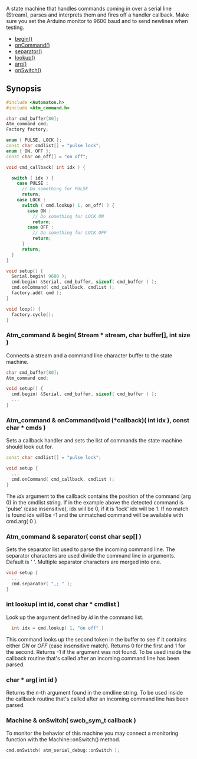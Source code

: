 A state machine that handles commands coming in over a serial line (Stream), parses and interprets them and fires off a handler callback. Make sure you set the Arduino monitor to 9600 baud and to send newlines when testing.

* [begin()](#atm_command--begin-stream--stream-char-buffer-int-size-)
* [onCommand()](#atm_command--oncommandvoid-callback-int-idx--const-char--cmds--)
* [separator()](#atm_command--separator-const-char-sep-)
* [lookup()](#int-lookup-int-id-const-char--cmdlist-)
* [arg()](#char--arg-int-id-)
* [onSwitch()](#machine--onswitch-swcb_sym_t-callback-)

## Synopsis ##

```c++
#include <Automaton.h>
#include <Atm_command.h>

char cmd_buffer[80];
Atm_command cmd;
Factory factory;

enum { PULSE, LOCK };
const char cmdlist[] = "pulse lock";
enum { ON, OFF };
const char on_off[] = "on off";

void cmd_callback( int idx ) {

  switch ( idx ) {
    case PULSE :
      // Do something for PULSE
      return;
    case LOCK :
      switch ( cmd.lookup( 1, on_off) ) {
        case ON : 
          // Do something for LOCK ON
          return;
        case OFF : 
          // Do something for LOCK OFF
          return;
      }
      return;
  }
}

void setup() {
  Serial.begin( 9600 );
  cmd.begin( &Serial, cmd_buffer, sizeof( cmd_buffer ) );
  cmd.onCommand( cmd_callback, cmdlist );
  factory.add( cmd );
}

void loop() {
  factory.cycle();
}
```

### Atm_command & begin( Stream * stream, char buffer[], int size ) ###

Connects a stream and a command line character buffer to the state machine.

```c++
char cmd_buffer[80];
Atm_command cmd;

void setup() {
  cmd.begin( &Serial, cmd_buffer, sizeof( cmd_buffer ) );
  ...
}
```

### Atm_command & onCommand(void (*callback)( int idx ), const char * cmds  ) ###

Sets a callback handler and sets the list of commands the state machine should look out for.

```c++
const char cmdlist[] = "pulse lock";

void setup {
  ...
  cmd.onCommand( cmd_callback, cmdlist );
}
```

The *idx* argument to the callback contains the position of the command (arg 0) in the cmdlist string. If in the example above the detected command is 'pulse' (case insensitive), idx will be 0, if it is 'lock' idx will be 1. If no match is found idx will be -1 and the unmatched command will be available with cmd.arg( 0 ).


### Atm_command & separator( const char sep[] ) ###

Sets the separator list used to parse the incoming command line. The separator characters are used divide the command line in arguments. Default is ' '. Multiple separator characters are merged into one.

```c++
void setup {
  ...
  cmd.separator( ",; " );
}
```

### int lookup( int id, const char * cmdlist ) ###

Look up the argument defined by *id* in the command list.

```c++
  int idx = cmd.lookup( 1, "on off" )
```

This command looks up the second token in the buffer to see if it contains either *ON* or *OFF* (case insensitive match). Returns 0 for the first and 1 for the second. Returns -1 if the argument was not found. To be used inside the callback routine that's called after an incoming command line has been parsed.

### char * arg( int id ) ###

Returns the n-th argument found in the cmdline string. To be used inside the callback routine that's called after an incoming command line has been parsed.

### Machine & onSwitch( swcb_sym_t callback ) ###

To monitor the behavior of this machine you may connect a monitoring function with the Machine::onSwitch() method. 

```c++
cmd.onSwitch( atm_serial_debug::onSwitch );
```
